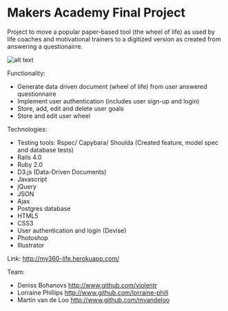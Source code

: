 Makers Academy Final Project
============================

Project to move a popular paper-based tool (the wheel of life) as used by life coaches and motivational trainers to a digitized version as created from answering a questionairre.

![alt text](https://s3.amazonaws.com/Github-14/360Life.png)

Functionality:
- Generate data driven document (wheel of life) from user answered  questionnaire
- Implement user authentication (includes user sign-up and login)
- Store, add, edit and delete user goals
- Store and edit user wheel

Technologies:
- Testing tools: Rspec/ Capybara/ Shoulda  (Created feature, model spec and database tests)
- Rails 4.0
- Ruby 2.0
- D3.js (Data-Driven Documents)
- Javascript
- jQuery 
- JSON
- Ajax
- Postgres database
- HTML5
- CSS3
- User authentication and login (Devise)
- Photoshop
- Illustrator

Link: http://my360-life.herokuapp.com/

Team:
- Deniss Bohanovs http://www.github.com/violentr
- Lorraine Phillips http://www.github.com/lorraine-phill
- Martin van de Loo http://www.github.com/mvandeloo
